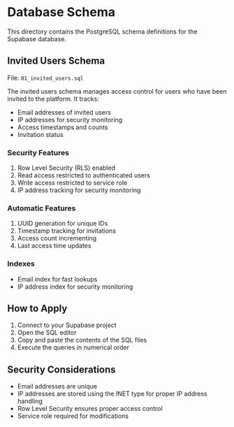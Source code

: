 # Database Schema

This directory contains the PostgreSQL schema definitions for the Supabase database.

## Invited Users Schema

File: `01_invited_users.sql`

The invited users schema manages access control for users who have been invited to the platform. It tracks:

- Email addresses of invited users
- IP addresses for security monitoring
- Access timestamps and counts
- Invitation status

### Security Features

1. Row Level Security (RLS) enabled
2. Read access restricted to authenticated users
3. Write access restricted to service role
4. IP address tracking for security monitoring

### Automatic Features

1. UUID generation for unique IDs
2. Timestamp tracking for invitations
3. Access count incrementing
4. Last access time updates

### Indexes

- Email index for fast lookups
- IP address index for security monitoring

## How to Apply

1. Connect to your Supabase project
2. Open the SQL editor
3. Copy and paste the contents of the SQL files
4. Execute the queries in numerical order

## Security Considerations

- Email addresses are unique
- IP addresses are stored using the INET type for proper IP address handling
- Row Level Security ensures proper access control
- Service role required for modifications 